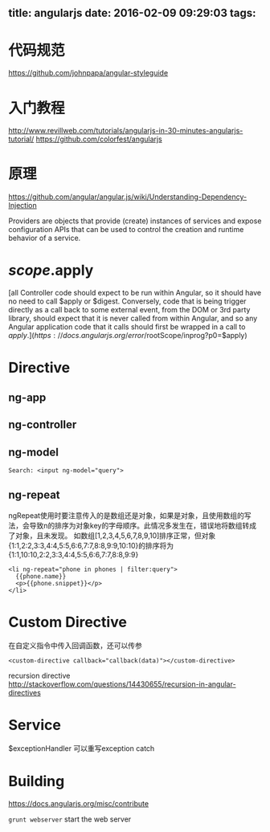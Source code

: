 title: angularjs
date: 2016-02-09 09:29:03
tags:
---

# 代码规范
https://github.com/johnpapa/angular-styleguide

# 入门教程
http://www.revillweb.com/tutorials/angularjs-in-30-minutes-angularjs-tutorial/
https://github.com/colorfest/angularjs

# 原理
https://github.com/angular/angular.js/wiki/Understanding-Dependency-Injection

Providers are objects that provide (create) instances of services and expose configuration APIs that can be used to control the creation and runtime behavior of a service.

# $scope.$apply
[all Controller code should expect to be run within Angular, so it should have no need to call $apply or $digest. Conversely, code that is being trigger directly as a call back to some external event, from the DOM or 3rd party library, should expect that it is never called from within Angular, and so any Angular application code that it calls should first be wrapped in a call to $apply.](https://docs.angularjs.org/error/$rootScope/inprog?p0=$apply)

# Directive

## ng-app

## ng-controller

## ng-model

```
Search: <input ng-model="query">
```

## ng-repeat
ngRepeat使用时要注意传入的是数组还是对象，如果是对象，且使用数组的写法，会导致n的排序为对象key的字母顺序。此情况多发生在，错误地将数组转成了对象，且未发现。
如数组[1,2,3,4,5,6,7,8,9,10]排序正常，但对象{1:1,2:2,3:3,4:4,5:5,6:6,7:7,8:8,9:9,10:10}的排序将为{1:1,10:10,2:2,3:3,4:4,5:5,6:6,7:7,8:8,9:9}

```
<li ng-repeat="phone in phones | filter:query">
  {{phone.name}}
  <p>{{phone.snippet}}</p>
</li>
```

# Custom Directive

在自定义指令中传入回调函数，还可以传参
```
<custom-directive callback="callback(data)"></custom-directive>
```

recursion directive
http://stackoverflow.com/questions/14430655/recursion-in-angular-directives

# Service

$exceptionHandler 可以重写exception catch

# Building

https://docs.angularjs.org/misc/contribute

``grunt webserver`` start the web server
